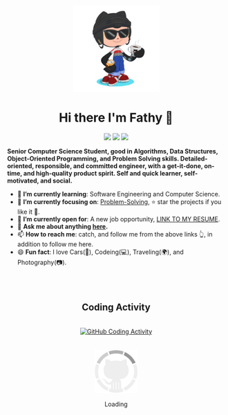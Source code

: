 <!DOCTYPE html>
<html lang="en">
  <body>
    <div align="center">
      <img src="GitHub.png" alt="GitHub Octocat Drinking a Cup of Coffee" height="200">
      <h1>Hi there I'm Fathy 👋</h1>
      <p class="contact">
        <a href="https://www.linkedin.com/in/ahmedfathydev/" target="_blank"><img src="https://img.shields.io/badge/Linkedin-0077b5?style=flat&logo=linkedin"/></a>
        <a href="https://stackoverflow.com/users/11837259/ahmed-fathy" target="_blank"><img src="https://img.shields.io/badge/Stack Overflow-f48024?style=flat&logo=stackoverflow&logoColor=white"/></a>
        <a href="https://t.me/ahmedfathydev" target="_blank"><img src="https://img.shields.io/badge/Telegram-0088cc?style=flat&logo=telegram"/></a>
      </p>
    </div>
    <div align="left">
      <p class="about"><b>Senior Computer Science Student, good in Algorithms, Data Structures, Object-Oriented Programming, and Problem Solving skills. Detailed-oriented, responsible, and committed engineer, with a get-it-done, on-time, and high-quality product spirit. Self and quick learner, self-motivated, and social.</b></p>
      <ul>
        <li>🌱 <b>I’m currently learning</b>: Software Engineering and Computer Science.</li>
        <li>🎯 <b>I’m currently focusing on</b>: <a href="https://github.com/ahmedfathydev/Problem-Solving">Problem-Solving</a>, ⭐️ star the projects if you like it 🤩.</li>
        <li>🤔 <b>I’m currently open for</b>: A new job opportunity, <a href="https://flowcv.io/resume/feedback/lMhKFXfgJjf8">LINK TO MY RESUME</a>.</li>
        <li>💬 <b>Ask me about anything <a href="https://github.com/ahmedfathydev/ahmedfathydev/issues">here</a>.</b></li>
        <li>📫 <b>How to reach me</b>: catch, and follow me from the above links 👆, in addition to follow me here.</li>
        <li>😄 <b>Fun fact</b>: I love Cars(🚗), Codeing(💻), Traveling(🌍), and Photography(📷).</li>
      <ul>
    </div>
    <div align="center">
      <br>
      <br>
      <h2>Coding Activity</h2>
      <br>
      <a href="https://github.com/anuraghazra/github-readme-stats">
        <img alt="GitHub Coding Activity" height="200" src="https://github-readme-stats.vercel.app/api/?username=ahmedfathydev&show_icons=true&include_all_commits=true&theme=radical" />
      </a>
      <br>
      <br>
      <br>
      <img src="GitHub.gif" alt="GitHub Octocat Logo" height="100">
      <p>Loading</p>
    </div>
  </body>
</html>